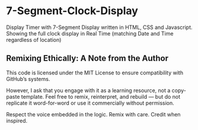 # 7-Segment-Clock-Display
Display Timer with 7-Segment Display written in HTML, CSS and Javascript. Showing the full clock display in Real Time (matching Date and Time regardless of location)

## Remixing Ethically: A Note from the Author
This code is licensed under the MIT License to ensure compatibility with GitHub’s systems.

However, I ask that you engage with it as a learning resource, not a copy-paste template.
Feel free to remix, reinterpret, and rebuild — but do not replicate it word-for-word or use it commercially without permission.

Respect the voice embedded in the logic. Remix with care. Credit when inspired.
